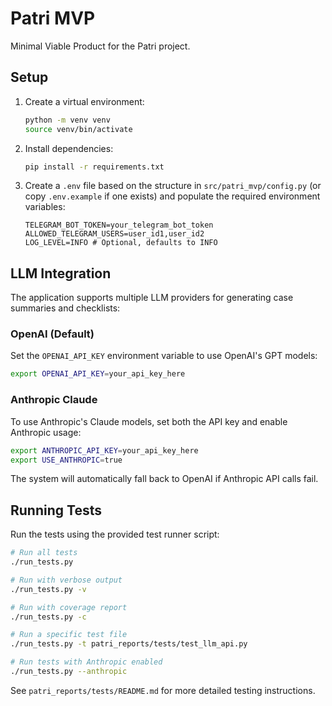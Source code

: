 # Patri MVP

Minimal Viable Product for the Patri project.

## Setup

1.  Create a virtual environment:
    ```bash
    python -m venv venv
    source venv/bin/activate
    ```
2.  Install dependencies:
    ```bash
    pip install -r requirements.txt
    ```
3.  Create a `.env` file based on the structure in `src/patri_mvp/config.py` (or copy `.env.example` if one exists) and populate the required environment variables:
    ```env
    TELEGRAM_BOT_TOKEN=your_telegram_bot_token
    ALLOWED_TELEGRAM_USERS=user_id1,user_id2
    LOG_LEVEL=INFO # Optional, defaults to INFO
    ```

## LLM Integration

The application supports multiple LLM providers for generating case summaries and checklists:

### OpenAI (Default)

Set the `OPENAI_API_KEY` environment variable to use OpenAI's GPT models:

```bash
export OPENAI_API_KEY=your_api_key_here
```

### Anthropic Claude

To use Anthropic's Claude models, set both the API key and enable Anthropic usage:

```bash
export ANTHROPIC_API_KEY=your_api_key_here
export USE_ANTHROPIC=true
```

The system will automatically fall back to OpenAI if Anthropic API calls fail.

## Running Tests

Run the tests using the provided test runner script:

```bash
# Run all tests
./run_tests.py

# Run with verbose output
./run_tests.py -v

# Run with coverage report
./run_tests.py -c

# Run a specific test file
./run_tests.py -t patri_reports/tests/test_llm_api.py

# Run tests with Anthropic enabled
./run_tests.py --anthropic
```

See `patri_reports/tests/README.md` for more detailed testing instructions.
